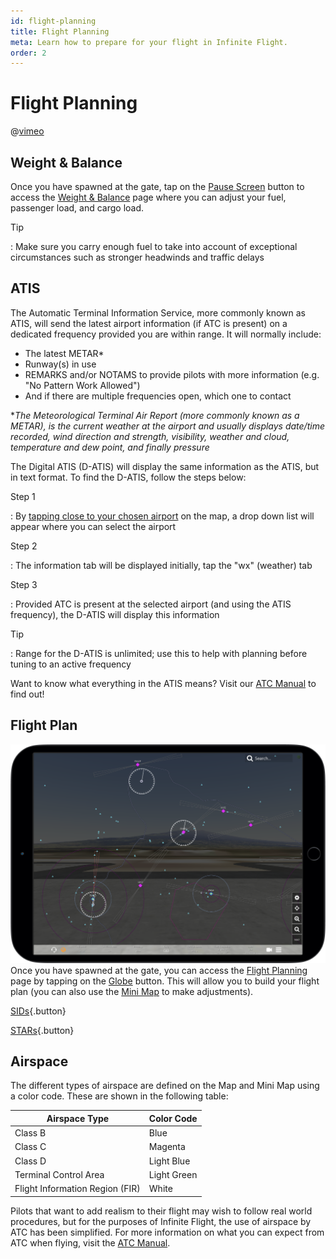 ```yaml
---
id: flight-planning
title: Flight Planning
meta: Learn how to prepare for your flight in Infinite Flight.
order: 2
---
```



# Flight Planning        

@[vimeo](421199522)



## Weight & Balance

 

Once you have spawned at the gate, tap on the [Pause Screen](/guide/getting-started-guide/pilot-user-interface/fly-screen) button to access the [Weight & Balance](/guide/getting-started-guide/pilot-user-interface/pause-menu#weight-%26-balance) page where you can adjust your fuel, passenger load, and cargo load.



Tip

: Make sure you carry enough fuel to take into account of exceptional circumstances such as stronger headwinds and traffic delays



## ATIS

 

The Automatic Terminal Information Service, more commonly known as ATIS, will send the latest airport information (if ATC is present) on a dedicated frequency provided you are within range. It will normally include:



- The latest METAR*
- Runway(s) in use
- REMARKS and/or NOTAMS to provide pilots with more information (e.g. "No Pattern Work Allowed")
- And if there are multiple frequencies open, which one to contact



**The Meteorological Terminal Air Report (more commonly known as a METAR), is the current weather at the airport and usually displays date/time recorded, wind direction and strength, visibility, weather and cloud, temperature and dew point, and finally pressure*



The Digital ATIS (D-ATIS) will display the same information as the ATIS, but in text format. To find the D-ATIS, follow the steps below:



Step 1

: By [tapping close to your chosen airport](/guide/getting-started-guide/pilot-user-interface/flight-planning#getting-more-from-your-map-and-mini-map) on the map, a drop down list will appear where you can select the airport

 

Step 2

: The information tab will be displayed initially, tap the "wx" (weather) tab



Step 3

: Provided ATC is present at the selected airport (and using the ATIS frequency), the D-ATIS will display this information 



Tip

: Range for the D-ATIS is unlimited; use this to help with planning before tuning to an active frequency



Want to know what everything in the ATIS means? Visit our [ATC Manual](/guide/atc-manual/4.-atis/4.1-atis#4.1-atis) to find out!



## Flight Plan

![Map Screen](_images/manual/frames/flight-planning-map.png)
Once you have spawned at the gate, you can access the [Flight Planning](/guide/getting-started-guide/pilot-user-interface/flight-planning#flight-planning) page by tapping on the [Globe](/guide/getting-started-guide/pilot-user-interface/fly-screen) button. This will allow you to build your flight plan (you can also use the [Mini Map](/guide/getting-started-guide/pilot-user-interface/flight-planning#mini-map) to make adjustments).



[SIDs](/guide/flying-guide/take-off-to-cruise/standard-instrument-departure-(sid)-navigation){.button}

[STARs](https://infiniteflight.com/guide/flying-guide/descent-to-landing/standard-terminal-arrival-route-(star)-navigation){.button}



## Airspace 

The different types of airspace are defined on the Map and Mini Map using a color code. These are shown in the following table:


| Airspace Type                   | Color Code  |
| ------------------------------- | ----------- |
| Class B                         | Blue        |
| Class C                         | Magenta     |
| Class D                         | Light Blue  |
| Terminal Control Area           | Light Green |
| Flight Information Region (FIR) | White       |

Pilots that want to add realism to their flight may wish to follow real world procedures, but for the purposes of Infinite Flight, the use of airspace by ATC has been simplified. For more information on what you can expect from ATC when flying, visit the [ATC Manual](/guide/atc-manual/5.-airspace/5.1-airspace#5.1-airspace).
